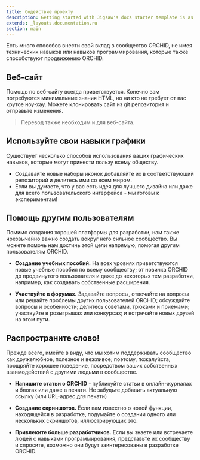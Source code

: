 ```yaml
---
title: Содействие проекту
description: Getting started with Jigsaw's docs starter template is as easy as 1, 2, 3.
extends: _layouts.documentation.ru
section: main
---
```



Есть много способов внести свой вклад в сообщество ORCHID, 
не имея технических навыков или навыков программирования, которые также способствуют продвижению ORCHID.


## Веб-сайт

Помощь по веб-сайту всегда приветствуется. 
Конечно вам потребуются минимальные знания HTML, но ни кто не требует от вас крутое ноу-хау.
Можете клонировать сайт из git репозитория и отправьте изменения.

>  Перевод также необходим и для веб-сайта.

## Используйте свои навыки графики

Существует несколько способов использования ваших графических навыков, которые могут принести пользу всему обществу.

- Создавайте новые наборы иконок добавляйте их в соответствующий репозиторий и делитесь ими со всем миром.
- Если вы думаете, что у вас есть идея для лучшего дизайна или даже для всего пользовательского интерфейса - мы готовы к экспериментам!


## Помощь другим пользователям

Помимо создания хорошей платформы для разработки, нам также чрезвычайно важно создать вокруг него сильное сообщество.
 Вы можете помочь нам достичь этой цели напрямую, помогая другим пользователям ORCHID.
 
- **Создание учебных пособий.** На всех уровнях приветствуются новые учебные пособия по всему сообществу;
  от новичка ORCHID до продвинутого пользователя и даже до некоторых тем разработки, 
  например, как создавать собственные расширения.
  
- **Участвуйте в форумах.** Задавайте вопросы, отвечайте на вопросы или решайте проблемы других пользователей ORCHID;
 обсуждайте вопросы и особенности; делитесь советами, трюками и приемами;
  участвуйте в розыгрышах или конкурсах; и встречайте новых друзей на этом пути. 
  
  
## Распространите слово!  
  
Прежде всего, имейте в виду, что мы хотим поддерживать сообщество как дружелюбное, полезное и вежливое;
 поэтому, пожалуйста, поощряйте хорошее поведение, посредством ваших собственных взаимодействий с другими людьми в сообществе.
  
- **Напишите статьи о ORCHID** -  публикуйте статьи в онлайн-журналах и блогах или даже в печати.
 Не забудьте добавить актуальную ссылку (или URL-адрес для печати)
  
- **Создание скриншотов.** Если вам известно о новой функции, находящейся в разработке, подумайте о создании одного или нескольких скриншотов, иллюстрирующих это.

- **Привлеките больше разработчиков.** Если вы знаете или встречаете людей с навыками программирования, представьте их сообществу и спросите, возможно они будут заинтересованы в разработке ORCHID.


